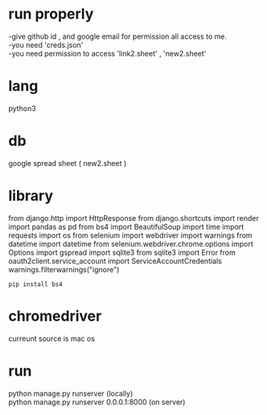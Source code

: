 # run properly 
-give github id , and google email for permission all access to me.<br>
-you need 'creds.json'<br>
-you need permission to access 'link2.sheet' , 'new2.sheet' 

# lang
python3

# db 
google spread sheet ( new2.sheet )

# library
from django.http import HttpResponse
from django.shortcuts import render
import pandas as pd
from bs4 import BeautifulSoup
import time
import requests
import os
from selenium import webdriver
import warnings
from datetime import datetime
from selenium.webdriver.chrome.options import Options
import gspread
import sqlite3
from sqlite3 import Error
from oauth2client.service_account import ServiceAccountCredentials
warnings.filterwarnings("ignore")

```
pip install bs4
```

# chromedriver
curreunt source is mac os

# run
python manage.py runserver (locally) <br>
python manage.py runserver 0.0.0.1:8000 (on server)

